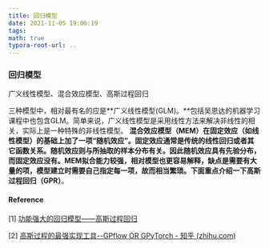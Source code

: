 ```yaml
---
title: 回归模型
date: 2021-11-05 19:06:19
tags:
math: true
typora-root-url: ..
---
```


### 回归模型

广义线性模型、混合效应模型、高斯过程回归

三种模型中，相对最有名的应是**广义线性模型(GLM)。**包括吴恩达的机器学习课程中也包含GLM。简单来说，广义线性模型是采用线性方法来解决非线性的相关，实际上是一种特殊的非线性模型。 **混合效应模型（MEM）**在固定效应（如线性模型）的基础上加了一项“随机效应”。固定效应通常是传统的线性回归或者其它函数关系。随机效应则与所抽取的样本分布有关。因此随机效应具有先验分布，而固定效应没有。MEM拟合能力较强，相对模型也更容易解释，缺点是需要有大量的项，模型建立时需要自己指定每一项，故而相当繁琐。下面重点介绍一下**高斯过程回归（GPR）**。



#### Reference

[1] [功能强大的回归模型——高斯过程回归 ](https://mp.weixin.qq.com/s?__biz=Mzg3NTAzOTYzOA==&mid=2247483762&idx=1&sn=23d193866ce6ee128ce9485e90e952f3&chksm=cec6df8bf9b1569d117c4042c81199310d6e652f1fcb0675aa367af7f3ddbdf946c1a7949900&scene=21#wechat_redirect)

[2] [高斯过程的最强实现工具--GPflow OR GPyTorch - 知乎 (zhihu.com)](https://zhuanlan.zhihu.com/p/101160180)

